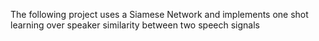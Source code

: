 The following project uses a Siamese Network and implements one shot learning over speaker similarity between two speech signals
